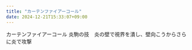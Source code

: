 ```yaml
---
title: "カーテンファイアーコール"
date: 2024-12-21T15:33:07+09:00
---
```

カーテンファイアーコール
炎駒の技　炎の壁で視界を潰し、壁向こうからさらに炎で攻撃
